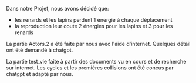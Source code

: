 Dans notre Projet, nous avons décidé que:
- les renards et les lapins perdent 1 énergie à chaque déplacement
- la reproduction leur coute 2 énergies pour les lapins et 3 pour les       renards


La partie Actors.2 a été faite par nous avec l'aide d'internet. Quelques détail ont été demandé à chatgpt.

La partie test_vie faite à partir des documents vu en cours et de recherche sur internet. Les cycles et les premières collisions ont été concus par chatgpt et adapté par nous.

